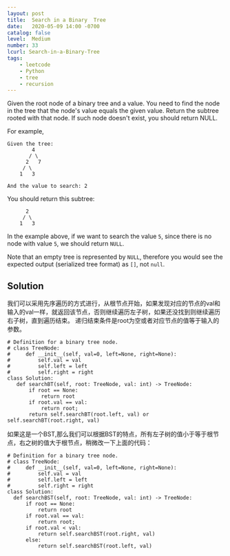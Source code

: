 ```yaml
---
layout: post
title:  Search in a Binary  Tree
date:   2020-05-09 14:00 -0700
catalog: false
level:  Medium
number: 33
lcurl: Search-in-a-Binary-Tree
tags:
    - leetcode
    - Python
    - tree
    - recursion
---
```

Given the root node of a binary  tree  and a value. You need to find the node in the tree that the node's value equals the given value. Return the subtree rooted with that node. If such node doesn't exist, you should return NULL.

For example, 

```
Given the tree:
        4
       / \
      2   7
     / \
    1   3

And the value to search: 2
```

You should return this subtree:

```
      2     
     / \   
    1   3
```

In the example above, if we want to search the value `5`, since there is no node with value `5`, we should return `NULL`.

Note that an empty tree is represented by `NULL`, therefore you would see the expected output (serialized tree format) as `[]`, not `null`.

## Solution

 我们可以采用先序遍历的方式进行，从根节点开始，如果发现对应的节点的val和输入的val一样，就返回该节点，否则继续遍历左子树，如果还没找到则继续遍历右子树，直到遍历结束。
 递归结束条件是root为空或者对应节点的值等于输入的参数。

 ```
# Definition for a binary tree node.
# class TreeNode:
#     def __init__(self, val=0, left=None, right=None):
#         self.val = val
#         self.left = left
#         self.right = right
class Solution:
    def searchBT(self, root: TreeNode, val: int) -> TreeNode:
        if root == None:
            return root
        if root.val == val:
            return root;
        return self.searchBT(root.left, val) or self.searchBT(root.right, val)
 ```

 如果这是一个BST,那么我们可以根据BST的特点，所有左子树的值小于等于根节点，右之树的值大于根节点，稍微改一下上面的代码：

  ```
# Definition for a binary tree node.
# class TreeNode:
#     def __init__(self, val=0, left=None, right=None):
#         self.val = val
#         self.left = left
#         self.right = right
class Solution:
    def searchBST(self, root: TreeNode, val: int) -> TreeNode:
        if root == None:
            return root
        if root.val == val:
            return root;
        if root.val < val:
            return self.searchBST(root.right, val)
        else:
            return self.searchBST(root.left, val) 
 ```

